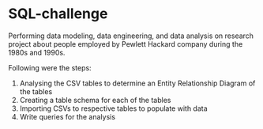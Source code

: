 # SQL-challenge

Performing data modeling, data engineering, and data analysis on research project about people employed by Pewlett Hackard company during the 1980s and 1990s. 

Following were the steps:
1. Analysing the CSV tables to determine an Entity Relationship Diagram of the tables
2. Creating a table schema for each of the tables
3. Importing CSVs to respective tables to populate with data
4. Write queries for the analysis

